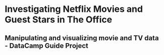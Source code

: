 # Investigating Netflix Movies and Guest Stars in The Office

## Manipulating and visualizing movie and TV data - DataCamp Guide Project
